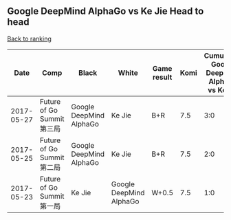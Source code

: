 ## Google DeepMind AlphaGo vs Ke Jie Head to head

[Back to ranking](../../index.md)




| **Date** | **Comp** | **Black** | **White** | **Game result** | **Komi** | **Cumulative Google DeepMind AlphaGo vs Ke Jie** | **Google DeepMind AlphaGo streak** | **Ke Jie streak** | 
| --- | --- | --- | --- | --- | --- | --- | --- | --- |
| 2017-05-27 | Future of Go Summit 第三局 | Google DeepMind AlphaGo | Ke Jie | B+R | 7.5 | 3:0 | 3 | 0 | 
| 2017-05-25 | Future of Go Summit 第二局 | Google DeepMind AlphaGo | Ke Jie | B+R | 7.5 | 2:0 | 2 | 0 | 
| 2017-05-23 | Future of Go Summit 第一局 | Ke Jie | Google DeepMind AlphaGo | W+0.5 | 7.5 | 1:0 | 1 | 0 |





